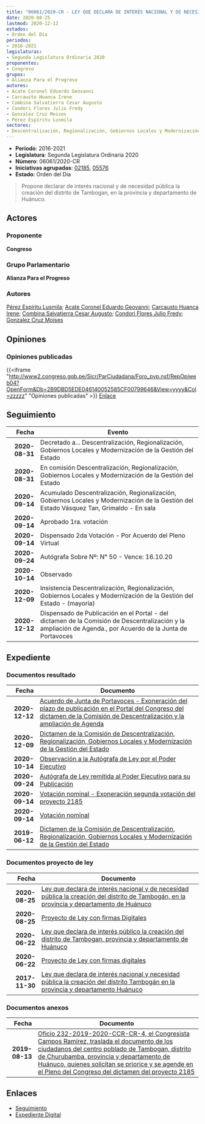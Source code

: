 ```yaml
---
title: "06061/2020-CR - LEY QUE DECLARA DE INTERÉS NACIONAL Y DE NECESIDAD PÚBLICA LA CREACIÓN DEL DISTRITO DE TAMBOGAN, EN LA PROVINCIA Y DEPARTAMENTO DE HUÁNUCO"
date: 2020-08-25
lastmod: 2020-12-12
estados:
- Orden del Día
periodos:
- 2016-2021
legislaturas:
- Segunda Legislatura Ordinaria 2020
proponentes:
- Congreso
grupos:
- Alianza Para el Progreso
autores:
- Acate Coronel Eduardo Geovanni
- Carcausto Huanca Irene
- Combina Salvatierra Cesar Augusto
- Condori Flores Julio Fredy
- Gonzalez Cruz Moises
- Pérez Espíritu Lusmila
sectores:
- Descentralización, Regionalización, Gobiernos Locales y Modernización de la Gestión del Estado
---
```

- **Periodo**: 2016-2021
- **Legislatura**: Segunda Legislatura Ordinaria 2020
- **Número**: 06061/2020-CR
- **Iniciativas agrupadas**: [02185](../../02100/02185), [05576](../../05500/05576)
- **Estado**: Orden del Día

> Propone declarar de interés nacional y de necesidad pública la creaciòn del distrito de Tambogan, en la provincia y departamento de Huánuco.


## Actores

### Proponente

**Congreso**

### Grupo Parlamentario

**Alianza Para el Progreso**

### Autores

[Pérez Espíritu Lusmila](mailto:mailto:lperez@congreso.gob.pe); [Acate Coronel Eduardo Geovanni](mailto:mailto:eacate@congreso.gob.pe); [Carcausto Huanca Irene](mailto:mailto:icarcausto@congreso.gob.pe); [Combina Salvatierra Cesar Augusto](mailto:mailto:ccombina@congreso.gob.pe); [Condori Flores Julio Fredy](mailto:mailto:jcondori@congreso.gob.pe); [Gonzalez Cruz Moises](mailto:mailto:mgonzalezc@congreso.gob.pe)

## Opiniones

### Opiniones publicadas

{{<iframe "http://www2.congreso.gob.pe/Sicr/ParCiudadana/Foro_pvp.nsf/RepOpiweb04?OpenForm&Db=2B9DBD5EDE046140052585CF00799646&View=yyyy&Col=zzzzz" "Opiniones publicadas" >}}
[Enlace](http://www2.congreso.gob.pe/Sicr/ParCiudadana/Foro_pvp.nsf/RepOpiweb04?OpenForm&Db=2B9DBD5EDE046140052585CF00799646&View=yyyy&Col=zzzzz)


## Seguimiento

| Fecha | Evento |
|------:|--------|
| **2020-08-31** | Decretado a... Descentralización, Regionalización, Gobiernos Locales y Modernización de la Gestión del Estado |
| **2020-08-31** | En comisión Descentralización, Regionalización, Gobiernos Locales y Modernización de la Gestión del Estado |
| **2020-09-14** | Acumulado Descentralización, Regionalización, Gobiernos Locales y Modernización de la Gestión del Estado Vásquez Tan, Grimaldo - En sala |
| **2020-09-14** | Aprobado 1ra. votación |
| **2020-09-14** | Dispensado 2da Votación - Por Acuerdo del Pleno Virtual |
| **2020-09-24** | Autógrafa Sobre Nº: N° 50 - Vence: 16.10.20 |
| **2020-10-14** | Observado |
| **2020-12-09** | Insistencia Descentralización, Regionalización, Gobiernos Locales y Modernización de la Gestión del Estado - (mayoría) |
| **2020-12-12** | Dispensado de Publicación en el Portal - del dictamen de la Comisión de Descentralización y la ampliación de Agenda., por Acuerdo de la Junta de Portavoces |

## Expediente

### Documentos resultado

| Fecha | Documento |
|------:|-----------|
| **2020-12-12** | [Acuerdo de Junta de Portavoces - Exoneración del plazo de publicación en el Portal del Congreso del dictamen de la Comisión de Descentralización y la ampliación de Agenda](http://www.leyes.congreso.gob.pe/Documentos/2016_2021/Acuerdos/Junta_Portavoces/AJP02185-20201212.pdf) |
| **2020-12-09** | [Dictamen de la Comisión de Descentralización, Regionalización, Gobiernos Locales y Modernización de la Gestión del Estado](http://www.leyes.congreso.gob.pe/Documentos/2016_2021/Dictamenes/Proyectos_de_Ley/02185DC08MAY20201209.pdf) |
| **2020-10-14** | [Observación a la Autógrafa de Ley por el Poder Ejecutivo](http://www.leyes.congreso.gob.pe/Documentos/2016_2021/Observacion_a_la_Autografa/OBAU02185-20201014.pdf) |
| **2020-09-24** | [Autógrafa de Ley remitida al Poder Ejecutivo para su Publicación](http://www.leyes.congreso.gob.pe/Documentos/2016_2021/Autografas/Ley_y_de_Resolucion_Legislativa/AU02185-20200924.pdf) |
| **2020-09-14** | [Votación nominal - Exoneración segunda votación del proyecto 2185](http://www.leyes.congreso.gob.pe/Documentos/2016_2021/Asistencia_y_Votacion/Proyectos_de_Ley/Votacion_Nominal/VNESV02185-20200914.pdf) |
| **2020-09-14** | [Votación nominal](http://www.leyes.congreso.gob.pe/Documentos/2016_2021/Asistencia_y_Votacion/Proyectos_de_Ley/Votacion_Nominal/VN02185-20200914.pdf) |
| **2019-06-12** | [Dictamen de la Comisión de Descentralización, Regionalización, Gobiernos Locales y Modernización de la Gestión del Estado](http://www.leyes.congreso.gob.pe/Documentos/2016_2021/Dictamenes/Proyectos_de_Ley/02185DC08MAY20190612.pdf) |

### Documentos proyecto de ley

| Fecha | Documento |
|------:|-----------|
| **2020-08-25** | [Ley que declara de interés nacional y de necesidad pública la creación del distrito de Tambogán, en la provincia y departamento de Huánuco](http://www.leyes.congreso.gob.pe/Documentos/2016_2021/Proyectos_de_Ley_y_de_Resoluciones_Legislativas/PL06061-20200825.pdf) |
| **2020-08-25** | [Proyecto de Ley con firmas Digitales](http://www.leyes.congreso.gob.pe/Documentos/2016_2021/Proyectos_de_Ley_y_de_Resoluciones_Legislativas/Proyectos_Firmas_digitales/PL06061.pdf) |
| **2020-06-22** | [Ley que declara de interés público la creación del distrito de Tambogan, provincia y departamento de Huánuco](http://www.leyes.congreso.gob.pe/Documentos/2016_2021/Proyectos_de_Ley_y_de_Resoluciones_Legislativas/PL05576-20200622.pdf) |
| **2020-06-22** | [Proyecto de Ley con firmas digitales](http://www.leyes.congreso.gob.pe/Documentos/2016_2021/Proyectos_de_Ley_y_de_Resoluciones_Legislativas/Proyectos_Firmas_digitales/PL05576.pdf) |
| **2017-11-30** | [Ley que declara de interés nacional y necesidad pública la creación del distrito Tambogán en la provincia y departamento Huánuco](http://www.leyes.congreso.gob.pe/Documentos/2016_2021/Proyectos_de_Ley_y_de_Resoluciones_Legislativas/PL0218520171130..pdf) |

### Documentos anexos

| Fecha | Documento |
|------:|-----------|
| **2019-08-13** | [Oficio 232-2019-2020-CCR-CR-4, el Congresista Campos Ramírez, traslada el documento de los ciudadanos del centro poblado de Tambogan, distrito de Churubamba, provincia y departamento de Huánuco, quienes solicitan se priorice y se agende en el Pleno del Congreso del dictamen del proyecto 2185](http://www.leyes.congreso.gob.pe/Documentos/2016_2021/Oficios/Congresistas/OFICIO-232-2019-2020-CCR-CR-4.pdf) |

## Enlaces

- [Seguimiento](http://www2.congreso.gob.pe/Sicr/TraDocEstProc/CLProLey2016.nsf/f7fff46988ca05b1052578e100829cc7/c0f0c90765acc976052585d000057173?OpenDocument)
- [Expediente Digital](http://www2.congreso.gob.pe/Sicr/TraDocEstProc/Expvirt_2011.nsf/visbusqptramdoc1621/06061?opendocument)

